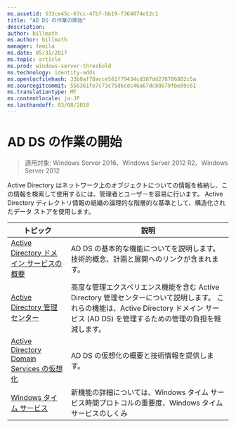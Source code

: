 ```yaml
---
ms.assetid: 533ce45c-67cc-4fbf-bb19-f364874e52c1
title: "AD DS の作業の開始"
description: 
author: billmath
ms.author: billmath
manager: femila
ms.date: 05/31/2017
ms.topic: article
ms.prod: windows-server-threshold
ms.technology: identity-adds
ms.openlocfilehash: 33b0af78acce581f79434cd387dd278786802c5a
ms.sourcegitcommit: 556361fe7c73c75d6cdc46a67dc88679fbe89c61
ms.translationtype: MT
ms.contentlocale: ja-JP
ms.lasthandoff: 03/08/2018
---
```

# <a name="ad-ds-getting-started"></a>AD DS の作業の開始

>適用対象: Windows Server 2016、Windows Server 2012 R2、Windows Server 2012

Active Directory はネットワーク上のオブジェクトについての情報を格納し、この情報を検索して使用するには、管理者とユーザーを容易に行います。 Active Directory ディレクトリ情報の組織の論理的な階層的な基準として、構造化されたデータ ストアを使用します。  
  
  
トピック  |説明    
---------|---------  
   [Active Directory ドメイン サービスの概要](../ad-ds/get-started/virtual-dc/Active-Directory-Domain-Services-Overview.md) | AD DS の基本的な機能についてを説明します。 技術的概念、計画と展開へのリンクが含まれます。     |         
   [Active Directory 管理センター](../ad-ds/get-started/adac/Active-Directory-Administrative-Center.md) |  高度な管理エクスペリエンス機能を含む Active Directory 管理センターについて説明します。 これらの機能は、Active Directory ドメイン サービス (AD DS) を管理するための管理の負担を軽減します。      |    
   [Active Directory Domain Services の仮想化](../ad-ds/get-started/virtual-dc/Active-Directory-Domain-Services-Virtualization.md) |AD DS の仮想化の概要と技術情報を提供します。        |    
   [Windows タイム サービス](../../networking/windows-time-service/Windows-Time-Service.md) |新機能の詳細については、Windows タイム サービス時間プロトコルの重要度、Windows タイム サービスのしくみ  
   
  
    
  
  


